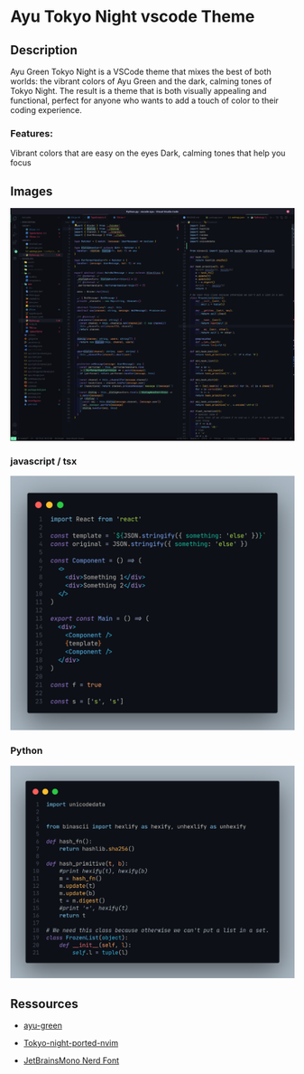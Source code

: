 # Ayu Tokyo Night vscode Theme

## Description

Ayu Green Tokyo Night is a VSCode theme that mixes the best of both worlds: the vibrant colors of Ayu Green
and the dark, calming tones of Tokyo Night. The result is a theme that is both visually appealing and functional,
perfect for anyone who wants to add a touch of color to their coding experience.

### Features:

Vibrant colors that are easy on the eyes
Dark, calming tones that help you focus

## Images

![full](./images/Full.png)

### javascript / tsx

![tsx](./images/tsx.png)

### Python

![Python](./images/python.png)

## Ressources

- [ayu-green](https://marketplace.visualstudio.com/items?itemName=Siris01.ayu-green)

- [Tokyo-night-ported-nvim](https://marketplace.visualstudio.com/items?itemName=Dionannd.tokyo-night-ported-nvim)

- [JetBrainsMono Nerd Font](https://www.nerdfonts.com/font-downloads)
